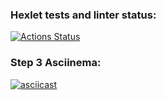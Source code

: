 ### Hexlet tests and linter status:
[![Actions Status](https://github.com/daniileontev/php-project-48/workflows/hexlet-check/badge.svg)](https://github.com/daniileontev/php-project-48/actions)

### Step 3 Asciinema:
[![asciicast](https://asciinema.org/a/YOHs8acM7cGBTHt3cQ1462dvh.svg)](https://asciinema.org/a/YOHs8acM7cGBTHt3cQ1462dvh)
